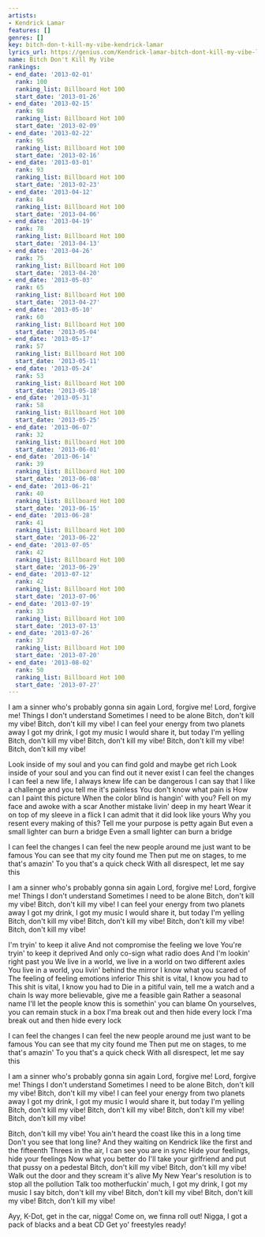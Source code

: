 ```yaml
---
artists:
- Kendrick Lamar
features: []
genres: []
key: bitch-don-t-kill-my-vibe-kendrick-lamar
lyrics_url: https://genius.com/Kendrick-lamar-bitch-dont-kill-my-vibe-lyrics
name: Bitch Don't Kill My Vibe
rankings:
- end_date: '2013-02-01'
  rank: 100
  ranking_list: Billboard Hot 100
  start_date: '2013-01-26'
- end_date: '2013-02-15'
  rank: 98
  ranking_list: Billboard Hot 100
  start_date: '2013-02-09'
- end_date: '2013-02-22'
  rank: 95
  ranking_list: Billboard Hot 100
  start_date: '2013-02-16'
- end_date: '2013-03-01'
  rank: 93
  ranking_list: Billboard Hot 100
  start_date: '2013-02-23'
- end_date: '2013-04-12'
  rank: 84
  ranking_list: Billboard Hot 100
  start_date: '2013-04-06'
- end_date: '2013-04-19'
  rank: 78
  ranking_list: Billboard Hot 100
  start_date: '2013-04-13'
- end_date: '2013-04-26'
  rank: 75
  ranking_list: Billboard Hot 100
  start_date: '2013-04-20'
- end_date: '2013-05-03'
  rank: 65
  ranking_list: Billboard Hot 100
  start_date: '2013-04-27'
- end_date: '2013-05-10'
  rank: 60
  ranking_list: Billboard Hot 100
  start_date: '2013-05-04'
- end_date: '2013-05-17'
  rank: 57
  ranking_list: Billboard Hot 100
  start_date: '2013-05-11'
- end_date: '2013-05-24'
  rank: 53
  ranking_list: Billboard Hot 100
  start_date: '2013-05-18'
- end_date: '2013-05-31'
  rank: 58
  ranking_list: Billboard Hot 100
  start_date: '2013-05-25'
- end_date: '2013-06-07'
  rank: 32
  ranking_list: Billboard Hot 100
  start_date: '2013-06-01'
- end_date: '2013-06-14'
  rank: 39
  ranking_list: Billboard Hot 100
  start_date: '2013-06-08'
- end_date: '2013-06-21'
  rank: 40
  ranking_list: Billboard Hot 100
  start_date: '2013-06-15'
- end_date: '2013-06-28'
  rank: 41
  ranking_list: Billboard Hot 100
  start_date: '2013-06-22'
- end_date: '2013-07-05'
  rank: 42
  ranking_list: Billboard Hot 100
  start_date: '2013-06-29'
- end_date: '2013-07-12'
  rank: 42
  ranking_list: Billboard Hot 100
  start_date: '2013-07-06'
- end_date: '2013-07-19'
  rank: 33
  ranking_list: Billboard Hot 100
  start_date: '2013-07-13'
- end_date: '2013-07-26'
  rank: 37
  ranking_list: Billboard Hot 100
  start_date: '2013-07-20'
- end_date: '2013-08-02'
  rank: 50
  ranking_list: Billboard Hot 100
  start_date: '2013-07-27'
---
```

I am a sinner who's probably gonna sin again
Lord, forgive me! Lord, forgive me!
Things I don't understand
Sometimes I need to be alone
Bitch, don't kill my vibe!
Bitch, don't kill my vibe!
I can feel your energy from two planets away
I got my drink, I got my music
I would share it, but today I'm yelling
Bitch, don't kill my vibe! Bitch, don't kill my vibe!
Bitch, don't kill my vibe! Bitch, don't kill my vibe!


Look inside of my soul and you can find gold and maybe get rich
Look inside of your soul and you can find out it never exist
I can feel the changes
I can feel a new life, I always knew life can be dangerous
I can say that I like a challenge and you tell me it's painless
You don't know what pain is
How can I paint this picture
When the color blind is hangin' with you?
Fell on my face and awoke with a scar
Another mistake livin' deep in my heart
Wear it on top of my sleeve in a flick
I can admit that it did look like yours
Why you resent every making of this?
Tell me your purpose is petty again
But even a small lighter can burn a bridge
Even a small lighter can burn a bridge


I can feel the changes
I can feel the new people around me just want to be famous
You can see that my city found me
Then put me on stages, to me that's amazin'
To you that's a quick check
With all disrespect, let me say this


I am a sinner who's probably gonna sin again
Lord, forgive me! Lord, forgive me!
Things I don't understand
Sometimes I need to be alone
Bitch, don't kill my vibe! Bitch, don't kill my vibe!
I can feel your energy from two planets away
I got my drink, I got my music
I would share it, but today I'm yelling
Bitch, don't kill my vibe! Bitch, don't kill my vibe!
Bitch, don't kill my vibe! Bitch, don't kill my vibe!


I'm tryin' to keep it alive
And not compromise the feeling we love
You're tryin' to keep it deprived
And only co-sign what radio does
And I'm lookin' right past you
We live in a world, we live in a world on two different axles
You live in a world, you livin' behind the mirror
I know what you scared of
The feeling of feeling emotions inferior
This shit is vital, I know you had to
This shit is vital, I know you had to
Die in a pitiful vain, tell me a watch and a chain
Is way more believable, give me a feasible gain
Rather a seasonal name
I'll let the people know this is somethin' you can blame
On yourselves, you can remain stuck in a box
I'ma break out and then hide every lock
I'ma break out and then hide every lock


I can feel the changes
I can feel the new people around me just want to be famous
You can see that my city found me
Then put me on stages, to me that's amazin'
To you that's a quick check
With all disrespect, let me say this


I am a sinner who's probably gonna sin again
Lord, forgive me! Lord, forgive me!
Things I don't understand
Sometimes I need to be alone
Bitch, don't kill my vibe! Bitch, don't kill my vibe!
I can feel your energy from two planets away
I got my drink, I got my music
I would share it, but today I'm yelling
Bitch, don't kill my vibe! Bitch, don't kill my vibe!
Bitch, don't kill my vibe! Bitch, don't kill my vibe!


Bitch, don't kill my vibe!
You ain't heard the coast like this in a long time
Don't you see that long line?
And they waiting on Kendrick like the first and the fifteenth
Threes in the air, I can see you are in sync
Hide your feelings, hide your feelings
Now what you better do
I'll take your girlfriend and put that pussy on a pedestal
Bitch, don't kill my vibe! Bitch, don't kill my vibe!
Walk out the door and they scream it's alive
My New Year's resolution is to stop all the pollution
Talk too motherfuckin' much, I got my drink, I got my music
I say bitch, don't kill my vibe! Bitch, don't kill my vibe!
Bitch, don't kill my vibe! Bitch, don't kill my vibe!




Ayy, K-Dot, get in the car, nigga!
Come on, we finna roll out!
Nigga, I got a pack of blacks and a beat CD
Get yo' freestyles ready!
